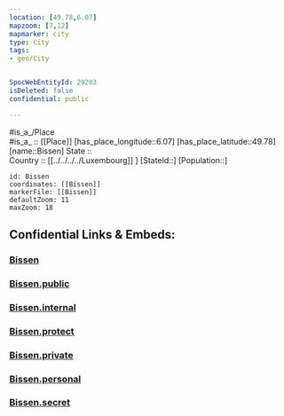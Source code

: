 ```yaml
---
location: [49.78,6.07] 
mapzoom: [7,12] 
mapmarker: city 
type: City
tags:
- geo/City


SpocWebEntityId: 29203
isDeleted: false
confidential: public

---
```

#is_a_/Place  
#is_a_ :: [[Place]] 
[has_place_longitude::6.07] 
[has_place_latitude::49.78] 
[name::Bissen] 
State ::  
Country :: [[../../../../Luxembourg]] ] 
[StateId::] 
[Population::] 



```leaflet
id: Bissen
coordinates: [[Bissen]] 
markerFile: [[Bissen]] 
defaultZoom: 11 
maxZoom: 18
```


## Confidential Links & Embeds: 

### [Bissen](/_Standards/Earth/Continent/Europe/Europe~West/Luxembourg/City/Bissen.md) 

### [Bissen.public](/_public/Earth/Continent/Europe/Europe~West/Luxembourg/City/Bissen.public.md) 

### [Bissen.internal](/_internal/Earth/Continent/Europe/Europe~West/Luxembourg/City/Bissen.internal.md) 

### [Bissen.protect](/_protect/Earth/Continent/Europe/Europe~West/Luxembourg/City/Bissen.protect.md) 

### [Bissen.private](/_private/Earth/Continent/Europe/Europe~West/Luxembourg/City/Bissen.private.md) 

### [Bissen.personal](/_personal/Earth/Continent/Europe/Europe~West/Luxembourg/City/Bissen.personal.md) 

### [Bissen.secret](/_secret/Earth/Continent/Europe/Europe~West/Luxembourg/City/Bissen.secret.md)

